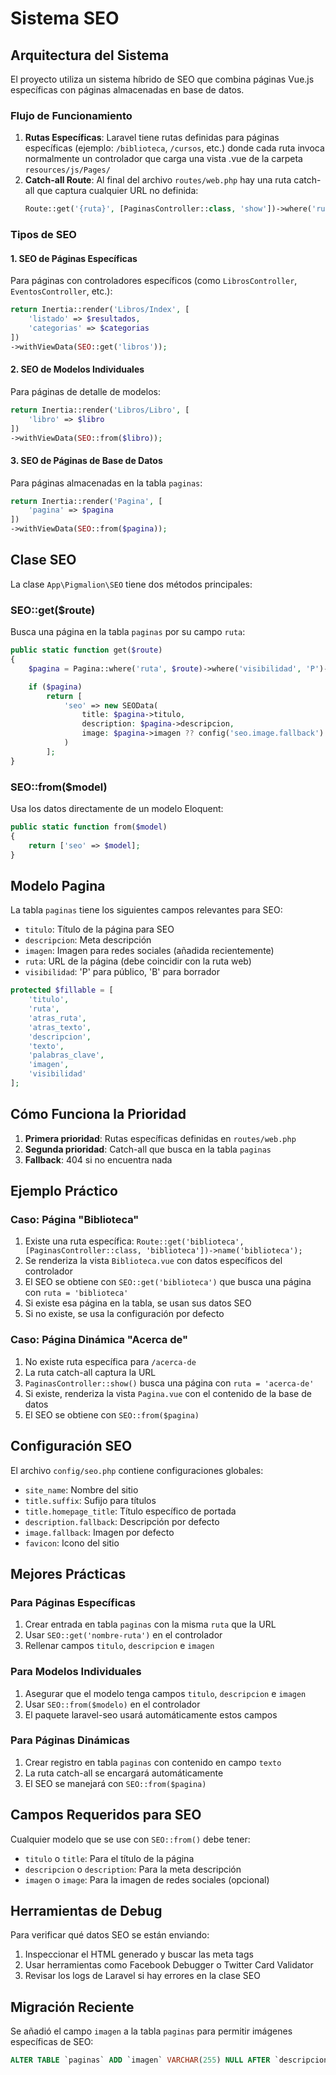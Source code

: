 # Sistema SEO 

## Arquitectura del Sistema

El proyecto utiliza un sistema híbrido de SEO que combina páginas Vue.js específicas con páginas almacenadas en base de datos.

### Flujo de Funcionamiento

1. **Rutas Específicas**: Laravel tiene rutas definidas para páginas específicas (ejemplo: `/biblioteca`, `/cursos`, etc.) donde cada ruta invoca normalmente un controlador que carga una vista .vue de la carpeta `resources/js/Pages/`
2. **Catch-all Route**: Al final del archivo `routes/web.php` hay una ruta catch-all que captura cualquier URL no definida:
   ```php
   Route::get('{ruta}', [PaginasController::class, 'show'])->where('ruta', '[a-z0-9\-\/\.]+')->name('pagina');
   ```

### Tipos de SEO

#### 1. SEO de Páginas Específicas
Para páginas con controladores específicos (como `LibrosController`, `EventosController`, etc.):

```php
return Inertia::render('Libros/Index', [
    'listado' => $resultados,
    'categorias' => $categorias
])
->withViewData(SEO::get('libros'));
```

#### 2. SEO de Modelos Individuales
Para páginas de detalle de modelos:

```php
return Inertia::render('Libros/Libro', [
    'libro' => $libro
])
->withViewData(SEO::from($libro));
```

#### 3. SEO de Páginas de Base de Datos
Para páginas almacenadas en la tabla `paginas`:

```php
return Inertia::render('Pagina', [
    'pagina' => $pagina
])
->withViewData(SEO::from($pagina));
```

## Clase SEO

La clase `App\Pigmalion\SEO` tiene dos métodos principales:

### SEO::get($route)
Busca una página en la tabla `paginas` por su campo `ruta`:

```php
public static function get($route)
{
    $pagina = Pagina::where('ruta', $route)->where('visibilidad', 'P')->first();

    if ($pagina)
        return [
            'seo' => new SEOData(
                title: $pagina->titulo,
                description: $pagina->descripcion,
                image: $pagina->imagen ?? config('seo.image.fallback')
            )
        ];
}
```

### SEO::from($model)
Usa los datos directamente de un modelo Eloquent:

```php
public static function from($model)
{
    return ['seo' => $model];
}
```

## Modelo Pagina

La tabla `paginas` tiene los siguientes campos relevantes para SEO:

- `titulo`: Título de la página para SEO
- `descripcion`: Meta descripción
- `imagen`: Imagen para redes sociales (añadida recientemente)
- `ruta`: URL de la página (debe coincidir con la ruta web)
- `visibilidad`: 'P' para público, 'B' para borrador

```php
protected $fillable = [
    'titulo',
    'ruta',
    'atras_ruta',
    'atras_texto',
    'descripcion',
    'texto',
    'palabras_clave',
    'imagen',
    'visibilidad'
];
```

## Cómo Funciona la Prioridad

1. **Primera prioridad**: Rutas específicas definidas en `routes/web.php`
2. **Segunda prioridad**: Catch-all que busca en la tabla `paginas`
3. **Fallback**: 404 si no encuentra nada

## Ejemplo Práctico

### Caso: Página "Biblioteca"

1. Existe una ruta específica: `Route::get('biblioteca', [PaginasController::class, 'biblioteca'])->name('biblioteca');`
2. Se renderiza la vista `Biblioteca.vue` con datos específicos del controlador
3. El SEO se obtiene con `SEO::get('biblioteca')` que busca una página con `ruta = 'biblioteca'`
4. Si existe esa página en la tabla, se usan sus datos SEO
5. Si no existe, se usa la configuración por defecto

### Caso: Página Dinámica "Acerca de"

1. No existe ruta específica para `/acerca-de`
2. La ruta catch-all captura la URL
3. `PaginasController::show()` busca una página con `ruta = 'acerca-de'`
4. Si existe, renderiza la vista `Pagina.vue` con el contenido de la base de datos
5. El SEO se obtiene con `SEO::from($pagina)`

## Configuración SEO

El archivo `config/seo.php` contiene configuraciones globales:

- `site_name`: Nombre del sitio
- `title.suffix`: Sufijo para títulos
- `title.homepage_title`: Título específico de portada
- `description.fallback`: Descripción por defecto
- `image.fallback`: Imagen por defecto
- `favicon`: Icono del sitio

## Mejores Prácticas

### Para Páginas Específicas
1. Crear entrada en tabla `paginas` con la misma `ruta` que la URL
2. Usar `SEO::get('nombre-ruta')` en el controlador
3. Rellenar campos `titulo`, `descripcion` e `imagen`

### Para Modelos Individuales
1. Asegurar que el modelo tenga campos `titulo`, `descripcion` e `imagen`
2. Usar `SEO::from($modelo)` en el controlador
3. El paquete laravel-seo usará automáticamente estos campos

### Para Páginas Dinámicas
1. Crear registro en tabla `paginas` con contenido en campo `texto`
2. La ruta catch-all se encargará automáticamente
3. El SEO se manejará con `SEO::from($pagina)`

## Campos Requeridos para SEO

Cualquier modelo que se use con `SEO::from()` debe tener:

- `titulo` o `title`: Para el título de la página
- `descripcion` o `description`: Para la meta descripción
- `imagen` o `image`: Para la imagen de redes sociales (opcional)

## Herramientas de Debug

Para verificar qué datos SEO se están enviando:

1. Inspeccionar el HTML generado y buscar las meta tags
2. Usar herramientas como Facebook Debugger o Twitter Card Validator
3. Revisar los logs de Laravel si hay errores en la clase SEO

## Migración Reciente

Se añadió el campo `imagen` a la tabla `paginas` para permitir imágenes específicas de SEO:

```sql
ALTER TABLE `paginas` ADD `imagen` VARCHAR(255) NULL AFTER `descripcion` COMMENT 'Imagen para SEO y redes sociales';
```
